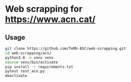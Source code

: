 # Web scrapping for <https://www.acn.cat/>

## Usage

```bash
git clone https://github.com/TeMU-BSC/web-scrapping.git
cd web-scrapping/acn/
python3.8 -m venv venv
source venv/bin/activate
pip install -r requirements.txt
pytest test_acn.py
deactivate
```
